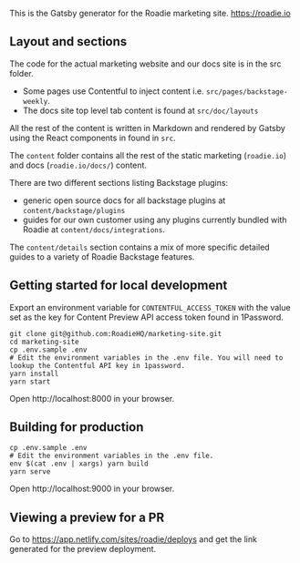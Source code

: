 This is the Gatsby generator for the Roadie marketing site. https://roadie.io

## Layout and sections

The code for the actual marketing website and our docs site is in the src folder.

- Some pages use Contentful to inject content i.e. `src/pages/backstage-weekly`.
- The docs site top level tab content is found at `src/doc/layouts`

All the rest of the content is written in Markdown and rendered by Gatsby using the React components in found in `src`.

The `content` folder contains all the rest of the static marketing (`roadie.io`) and docs (`roadie.io/docs/`) content.

There are two different sections listing Backstage plugins:

- generic open source docs for all backstage plugins at `content/backstage/plugins`
- guides for our own customer using any plugins currently bundled with Roadie at `content/docs/integrations`.

The `content/details` section contains a mix of more specific detailed guides to a variety of Roadie Backstage features.

## Getting started for local development

Export an environment variable for `CONTENTFUL_ACCESS_TOKEN` with the value set as the key for Content Preview API
access token found in 1Password.

```shell
git clone git@github.com:RoadieHQ/marketing-site.git
cd marketing-site
cp .env.sample .env
# Edit the environment variables in the .env file. You will need to lookup the Contentful API key in 1password.
yarn install
yarn start
```

Open http://localhost:8000 in your browser.

## Building for production

```shell
cp .env.sample .env
# Edit the environment variables in the .env file.
env $(cat .env | xargs) yarn build
yarn serve
```

Open http://localhost:9000 in your browser.

## Viewing a preview for a PR

Go to https://app.netlify.com/sites/roadie/deploys and get the link generated for the preview deployment.
